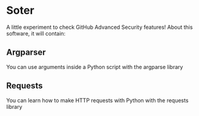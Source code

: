 # Soter

A little experiment to check GitHub Advanced Security features!
About this software, it will contain:

## Argparser

You can use arguments inside a Python script with the argparse library

## Requests

You can learn how to make HTTP requests with Python with the requests library